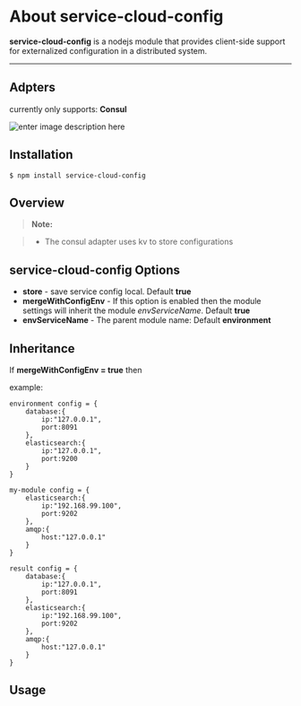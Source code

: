 About service-cloud-config
===================

**service-cloud-config** is a nodejs module that provides client-side support for externalized configuration in a distributed system.

---------------

Adpters
-------------
currently only supports:
 **Consul** 
 
![enter image description here](http://tfitch.com/automation-tools-bootcamp/images/consul-mini-logo.png)

Installation
-------------

    $ npm install service-cloud-config


Overview
-------------
> **Note:**

> - The consul adapter uses kv to store configurations

**service-cloud-config Options**
----------
 - **store** - save service config local. Default **true**
 - **mergeWithConfigEnv** - If this option is enabled then the module settings will inherit the module *envServiceName*. Default **true**
 - **envServiceName** - The parent module name: Default **environment**


Inheritance
-----------
If **mergeWithConfigEnv = true** then

example:

    environment config = {
		database:{
			ip:"127.0.0.1",
			port:8091
		},
		elasticsearch:{
			ip:"127.0.0.1",
			port:9200
		}
	}

	my-module config = {
		elasticsearch:{
			ip:"192.168.99.100",
			port:9202
		},
		amqp:{
			host:"127.0.0.1"
		}
	}

	result config = {
		database:{
			ip:"127.0.0.1",
			port:8091
		},
		elasticsearch:{
			ip:"192.168.99.100",
			port:9202
		},
		amqp:{
			host:"127.0.0.1"
		}
	}



Usage
-------------
